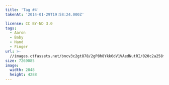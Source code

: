 ```yaml
---
title: 'Tag #4'
takenAt: '2014-01-29T19:58:24.000Z'

license: CC BY-ND 3.0
tags:
  - Aaron
  - Baby
  - Hand
  - Finger
url: >-
  //images.ctfassets.net/bncv3c2gt878/2gP8h8Ykk6dV1VAedNutRI/020c2a258f3815210d2df521f82ab5cf/tag-4_12217613773_o
size: 7269085
image:
  width: 2848
  height: 4288
---
```

